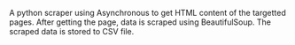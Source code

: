 A python scraper using Asynchronous to get HTML content of the targetted pages.
After getting the page, data is scraped using BeautifulSoup.
The scraped data is stored to CSV file.
